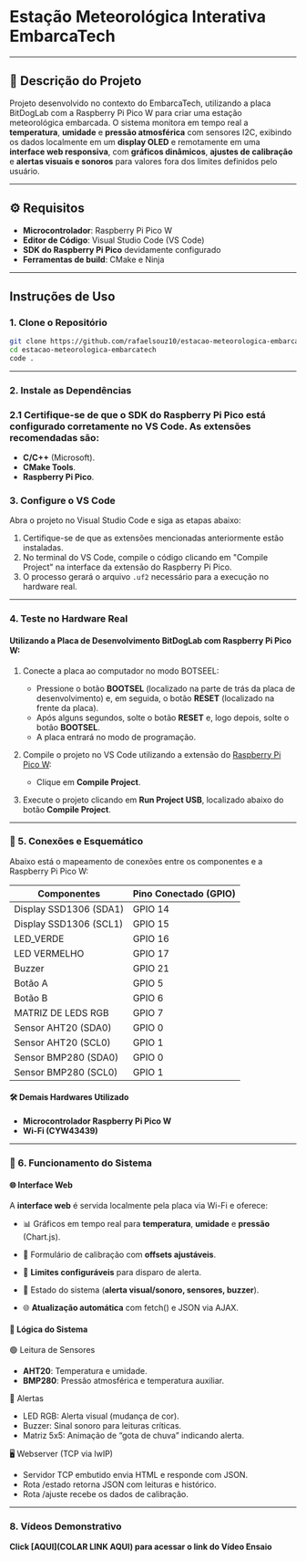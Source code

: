 # Estação Meteorológica Interativa EmbarcaTech

---

## 🎯 Descrição do Projeto
Projeto desenvolvido no contexto do EmbarcaTech, utilizando a placa BitDogLab com a Raspberry Pi Pico W para criar uma estação meteorológica embarcada. O sistema monitora em tempo real a **temperatura**, **umidade** e **pressão atmosférica** com sensores I2C, exibindo os dados localmente em um **display OLED** e remotamente em uma **interface web responsiva**, com **gráficos dinâmicos**, **ajustes de calibração** e **alertas visuais e sonoros** para valores fora dos limites definidos pelo usuário.

---

## ⚙️ Requisitos

- **Microcontrolador**: Raspberry Pi Pico W
- **Editor de Código**: Visual Studio Code (VS Code)
- **SDK do Raspberry Pi Pico** devidamente configurado
- **Ferramentas de build**: CMake e Ninja

---

## Instruções de Uso

### 1. Clone o Repositório
```bash
git clone https://github.com/rafaelsouz10/estacao-meteorologica-embarcatech.git
cd estacao-meteorologica-embarcatech
code .
```

---

### 2. Instale as Dependências

### 2.1 Certifique-se de que o SDK do Raspberry Pi Pico está configurado corretamente no VS Code. As extensões recomendadas são:

- **C/C++** (Microsoft).
- **CMake Tools**.
- **Raspberry Pi Pico**.


### 3. Configure o VS Code

Abra o projeto no Visual Studio Code e siga as etapas abaixo:

1. Certifique-se de que as extensões mencionadas anteriormente estão instaladas.
2. No terminal do VS Code, compile o código clicando em "Compile Project" na interface da extensão do Raspberry Pi Pico.
3. O processo gerará o arquivo `.uf2` necessário para a execução no hardware real.

---

### 4. Teste no Hardware Real

#### Utilizando a Placa de Desenvolvimento BitDogLab com Raspberry Pi Pico W:

1. Conecte a placa ao computador no modo BOTSEEL:
   - Pressione o botão **BOOTSEL** (localizado na parte de trás da placa de desenvolvimento) e, em seguida, o botão **RESET** (localizado na frente da placa).
   - Após alguns segundos, solte o botão **RESET** e, logo depois, solte o botão **BOOTSEL**.
   - A placa entrará no modo de programação.

2. Compile o projeto no VS Code utilizando a extensão do [Raspberry Pi Pico W](https://marketplace.visualstudio.com/items?itemName=raspberry-pi.raspberry-pi-pico):
   - Clique em **Compile Project**.

3. Execute o projeto clicando em **Run Project USB**, localizado abaixo do botão **Compile Project**.

---

### 🔌 5. Conexões e Esquemático
Abaixo está o mapeamento de conexões entre os componentes e a Raspberry Pi Pico W:

| **Componentes**        | **Pino Conectado (GPIO)** |
|------------------------|---------------------------|
| Display SSD1306 (SDA1) | GPIO 14                   |
| Display SSD1306 (SCL1) | GPIO 15                   |
| LED_VERDE              | GPIO 16                   |
| LED VERMELHO           | GPIO 17                   |
| Buzzer                 | GPIO 21                   |
| Botão A                | GPIO 5                    |
| Botão B                | GPIO 6                    |
| MATRIZ DE LEDS RGB     | GPIO 7                    |
| Sensor AHT20 (SDA0)    | GPIO 0                    |
| Sensor AHT20 (SCL0)    | GPIO 1                    |
| Sensor BMP280 (SDA0)   | GPIO 0                    |
| Sensor BMP280 (SCL0)   | GPIO 1                    |

#### 🛠️ Demais Hardwares Utilizado
- **Microcontrolador Raspberry Pi Pico W**
- **Wi-Fi (CYW43439)**

---

### 📌 6. Funcionamento do Sistema

#### 🌐 Interface Web
A **interface web** é servida localmente pela placa via Wi-Fi e oferece:

- 📊 Gráficos em tempo real para **temperatura**, **umidade** e **pressão** (Chart.js).

- 🧪 Formulário de calibração com **offsets ajustáveis**.

- 📏 **Limites configuráveis** para disparo de alerta.

- 🔔 Estado do sistema (**alerta visual/sonoro, sensores, buzzer**).

- 🌐 **Atualização automática** com fetch() e JSON via AJAX.

#### 🧠 Lógica do Sistema
🟢 Leitura de Sensores

- **AHT20**: Temperatura e umidade.
- **BMP280**: Pressão atmosférica e temperatura auxiliar.

🔔 Alertas
- LED RGB: Alerta visual (mudança de cor).
- Buzzer: Sinal sonoro para leituras críticas.
- Matriz 5x5: Animação de “gota de chuva” indicando alerta.

🖥️ Webserver (TCP via lwIP)
- Servidor TCP embutido envia HTML e responde com JSON.
- Rota /estado retorna JSON com leituras e histórico.
- Rota /ajuste recebe os dados de calibração.

---

### 8. Vídeos Demonstrativo

**Click [AQUI](COLAR LINK AQUI) para acessar o link do Vídeo Ensaio**
